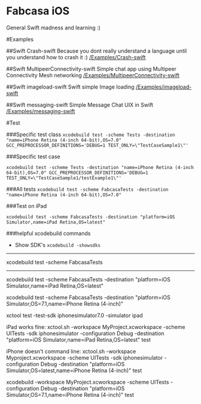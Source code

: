Fabcasa iOS
===

General Swift madness and learning :) 


#Examples

##Swift Crash-swift
Because you dont really understand a language until you understand how to crash it :)
[/Examples/Crash-swift](/Examples/Crash-swift)

##Swift MultipeerConnectivity-swift
Simple chat app using Multipeer Connectivity Mesh networking
[/Examples/MultipeerConnectivity-swift](Examples/MultipeerConnectivity-swift)

##Swift imageload-swift
Swift simple Image loading
[/Examples/imageload-swift](Examples/imageload-swift)


##Swift messaging-swift
Simple Message Chat UIX in Swift
[/Examples/messaging-swift](Examples/messaging-swift)


#Test


###Specific test class
`
xcodebuild test -scheme Tests -destination "name=iPhone Retina (4-inch 64-bit),OS=7.0" GCC_PREPROCESSOR_DEFINITIONS='DEBUG=1 TEST_ONLY=\"TestCaseSample1\"'
`

###Specific test case

`
xcodebuild test -scheme Tests -destination "name=iPhone Retina (4-inch 64-bit),OS=7.0" GCC_PREPROCESSOR_DEFINITIONS='DEBUG=1 TEST_ONLY=\"TestCaseSample1/testExample1\"'
`

###All tests
`
xcodebuild test -scheme FabcasaTests -destination "name=iPhone Retina (4-inch 64-bit),OS=7.0"
`

###Test on iPad

`
xcodebuild test -scheme FabcasaTests -destination "platform=iOS Simulator,name=iPad Retina,OS=latest"
`


###helpful xcodebuild commands
- Show SDK's `xcodebuild -showsdks`


---

xcodebuild test -scheme FabcasaTests

---


xcodebuild test -scheme FabcasaTests -destination "platform=iOS Simulator,name=iPad Retina,OS=latest"

xcodebuild test -scheme FabcasaTests -destination "platform=iOS Simulator,OS=7.1,name=iPhone Retina (4-inch)"


xctool test -test-sdk iphonesimulator7.0 -simulator ipad



iPad works fine:
xctool.sh -workspace MyProject.xcworkspace -scheme UITests -sdk iphonesimulator -configuration Debug -destination "platform=iOS Simulator,name=iPad Retina,OS=latest" test

iPhone doesn't command line: 
xctool.sh -workspace Myproject.xcworkspace -scheme UITests -sdk iphonesimulator -configuration Debug -destination "platform=iOS Simulator,OS=latest,name=iPhone Retina (4-inch)" test


xcodebuild -workspace MyProject.xcworkspace -scheme UITests -configuration Debug -destination "platform=iOS Simulator,OS=7.1,name=iPhone Retina (4-inch)" test

